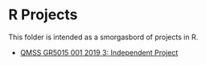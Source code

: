 # R Projects
This folder is intended as a smorgasbord of projects in R.
  
* [QMSS GR5015 001 2019 3: Independent Project](https://arpasan.github.io/r_projects/qmss5015_project.html)
